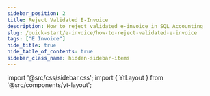 ```yaml
---
sidebar_position: 2
title: Reject Validated E-Invoice
description: How to reject validated e-invoice in SQL Accounting
slug: /quick-start/e-invoice/how-to-reject-validated-e-invoice
tags: ["E Invoice"]
hide_title: true
hide_table_of_contents: true
sidebar_class_name: hidden-sidebar-items
---
```


import '@src/css/sidebar.css';
import { YtLayout } from '@src/components/yt-layout';

<YtLayout
    videoId="FCxszVvHAq0"
/>
